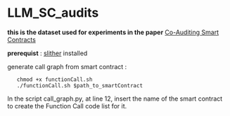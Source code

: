 # LLM_SC_audits

**this is the dataset used for experiments in the paper** [Co-Auditing Smart Contracts](https://arxiv.org/abs/2406.18075)

**prerequist** : [slither](https://github.com/crytic/slither) installed

generate call graph from smart contract : 
```
   chmod +x functionCall.sh
   ./functionCall.sh $path_to_smartContract
```
In the script call_graph.py, at line 12, insert the name of the smart contract to create the Function Call code list for it.

     
